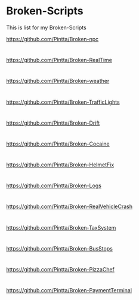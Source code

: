 # Broken-Scripts
This is list for my Broken-Scripts

https://github.com/Pintta/Broken-npc
#
https://github.com/Pintta/Broken-RealTime
#
https://github.com/Pintta/Broken-weather
#
https://github.com/Pintta/Broken-TrafficLights
#
https://github.com/Pintta/Broken-Drift
#
https://github.com/Pintta/Broken-Cocaine
#
https://github.com/Pintta/Broken-HelmetFix
#
https://github.com/Pintta/Broken-Logs
#
https://github.com/Pintta/Broken-RealVehicleCrash
#
https://github.com/Pintta/Broken-TaxSystem
#
https://github.com/Pintta/Broken-BusStops
#
https://github.com/Pintta/Broken-PizzaChef
#
https://github.com/Pintta/Broken-PaymentTerminal
